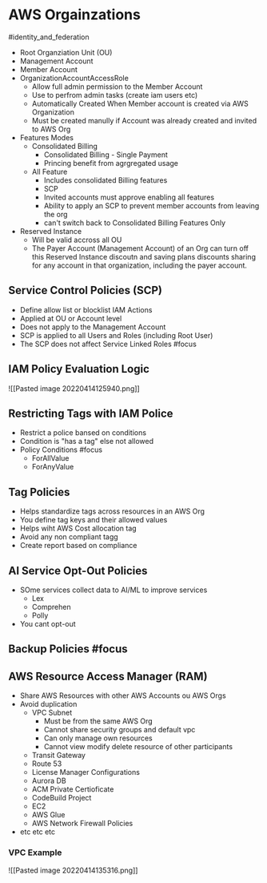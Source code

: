 # AWS Orgainzations
#identity_and_federation
- Root Organziation Unit (OU)
- Management Account
- Member Account
- OrganizationAccountAccessRole
	- Allow full admin permission to the Member Account
	- Use to perfrom admin tasks (create iam users etc)
	- Automatically Created When Member account is created via AWS Organization
	- Must be created manully if Account was already created and invited to AWS Org
- Features Modes
	- Consolidated Billing
		- Consolidated Billing - Single Payment
		- Princing benefit from agrgregated usage
	- All Feature
		- Includes consolidated Billing features
		- SCP
		- Invited accounts must approve enabling all features
		- Ability to apply an SCP to prevent member accounts from leaving the org
		- can't switch back to Consolidated Billing Features Only
- Reserved Instance
	- Will be valid accross all OU
	- The Payer Account (Management Account) of an Org can turn off this  Reserved Instance discoutn and saving plans discounts sharing for any account in that organization, including the payer account.

## Service Control Policies (SCP)
* Define allow list or blocklist IAM Actions
* Applied at OU or Account level
* Does not apply to the Management Account
* SCP is applied to all Users and Roles (including Root User)
* The SCP does not affect Service Linked Roles #focus 

## IAM Policy Evaluation Logic
![[Pasted image 20220414125940.png]]

## Restricting Tags with IAM Police
- Restrict a police bansed on conditions
- Condition is "has a tag" else not allowed
- Policy Conditions #focus 
	- ForAllValue
	- ForAnyValue

## Tag Policies
- Helps standardize tags across resources in an AWS Org
- You define tag keys and their allowed values
- Helps wiht AWS Cost allocation tag 
- Avoid any non compliant tagg
- Create report based on compliance

## AI Service Opt-Out Policies
- SOme services collect data to AI/ML to improve services
	- Lex
	- Comprehen
	- Polly
- You cant opt-out

## Backup Policies #focus 
## AWS Resource Access Manager (RAM)
* Share AWS Resources with other AWS Accounts ou AWS Orgs
* Avoid duplication
	* VPC Subnet
		* Must be from the same AWS Org
		* Cannot share security groups and default vpc
		* Can only manage own resources
		* Cannot view modify delete resource of other participants
	* Transit Gateway
	* Route 53
	* License Manager Configurations 
	* Aurora DB
	* ACM Private Certioficate
	* CodeBuild Project
	* EC2
	* AWS Glue
	* AWS Network Firewall Policies
* etc etc etc
### VPC Example
![[Pasted image 20220414135316.png]]

